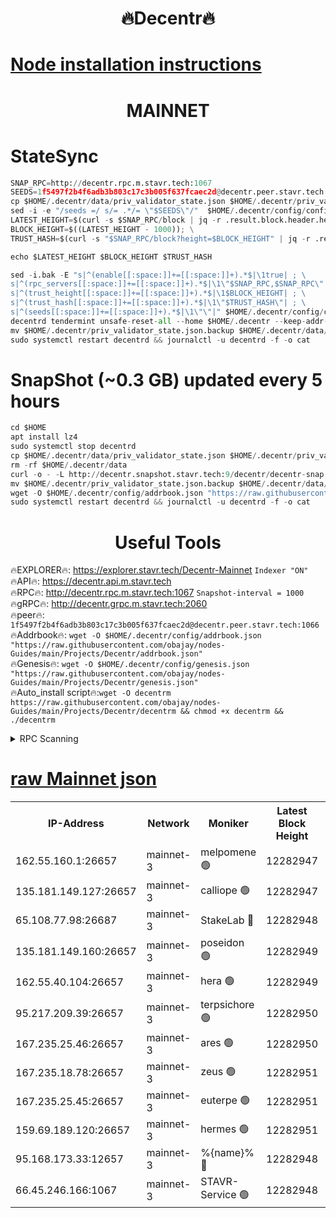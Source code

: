 <h1 align="center"> 🔥Decentr🔥</h1>

[Node installation instructions](https://github.com/obajay/nodes-Guides/tree/main/Projects/Decentr)
=
<h1 align="center"> MAINNET</h1>

# StateSync
```python
SNAP_RPC=http://decentr.rpc.m.stavr.tech:1067
SEEDS=1f5497f2b4f6adb3b803c17c3b005f637fcaec2d@decentr.peer.stavr.tech:1066
cp $HOME/.decentr/data/priv_validator_state.json $HOME/.decentr/priv_validator_state.json.backup
sed -i -e "/seeds =/ s/= .*/= \"$SEEDS\"/"  $HOME/.decentr/config/config.toml
LATEST_HEIGHT=$(curl -s $SNAP_RPC/block | jq -r .result.block.header.height); \
BLOCK_HEIGHT=$((LATEST_HEIGHT - 1000)); \
TRUST_HASH=$(curl -s "$SNAP_RPC/block?height=$BLOCK_HEIGHT" | jq -r .result.block_id.hash)

echo $LATEST_HEIGHT $BLOCK_HEIGHT $TRUST_HASH

sed -i.bak -E "s|^(enable[[:space:]]+=[[:space:]]+).*$|\1true| ; \
s|^(rpc_servers[[:space:]]+=[[:space:]]+).*$|\1\"$SNAP_RPC,$SNAP_RPC\"| ; \
s|^(trust_height[[:space:]]+=[[:space:]]+).*$|\1$BLOCK_HEIGHT| ; \
s|^(trust_hash[[:space:]]+=[[:space:]]+).*$|\1\"$TRUST_HASH\"| ; \
s|^(seeds[[:space:]]+=[[:space:]]+).*$|\1\"\"|" $HOME/.decentr/config/config.toml
decentrd tendermint unsafe-reset-all --home $HOME/.decentr --keep-addr-book
mv $HOME/.decentr/priv_validator_state.json.backup $HOME/.decentr/data/priv_validator_state.json
sudo systemctl restart decentrd && journalctl -u decentrd -f -o cat
```
# SnapShot (~0.3 GB) updated every 5 hours
```python
cd $HOME
apt install lz4
sudo systemctl stop decentrd
cp $HOME/.decentr/data/priv_validator_state.json $HOME/.decentr/priv_validator_state.json.backup
rm -rf $HOME/.decentr/data
curl -o - -L http://decentr.snapshot.stavr.tech:9/decentr/decentr-snap.tar.lz4 | lz4 -c -d - | tar -x -C $HOME/.decentr --strip-components 2
mv $HOME/.decentr/priv_validator_state.json.backup $HOME/.decentr/data/priv_validator_state.json
wget -O $HOME/.decentr/config/addrbook.json "https://raw.githubusercontent.com/obajay/nodes-Guides/main/Projects/Decentr/addrbook.json"
sudo systemctl restart decentrd && journalctl -u decentrd -f -o cat
```

 <h1 align="center"> Useful Tools</h1>

🔥EXPLORER🔥:     https://explorer.stavr.tech/Decentr-Mainnet        `Indexer "ON"` \
🔥API🔥:          https://decentr.api.m.stavr.tech \
🔥RPC🔥:          http://decentr.rpc.m.stavr.tech:1067              `Snapshot-interval = 1000` \
🔥gRPC🔥:         http://decentr.grpc.m.stavr.tech:2060 \
🔥peer🔥:         `1f5497f2b4f6adb3b803c17c3b005f637fcaec2d@decentr.peer.stavr.tech:1066` \
🔥Addrbook🔥:  `wget -O $HOME/.decentr/config/addrbook.json "https://raw.githubusercontent.com/obajay/nodes-Guides/main/Projects/Decentr/addrbook.json"` \
🔥Genesis🔥:  `wget -O $HOME/.decentr/config/genesis.json "https://raw.githubusercontent.com/obajay/nodes-Guides/main/Projects/Decentr/genesis.json"` \
🔥Auto_install script🔥:`wget -O decentrm https://raw.githubusercontent.com/obajay/nodes-Guides/main/Projects/Decentr/decentrm && chmod +x decentrm && ./decentrm`

<details>
<summary>RPC Scanning</summary>

<h2 align="center"> We scan nodes in real time every 4 hours. And we provide the final result of RPC endpoints.
We cannot influence the operation of these nodes in any way. </h2>


```python
If Voting Power is higher than 0 --> then the Node is a validator of the network and may be subject to attack and be a potential threat to the chain.
```
```python
We marked such validators with a red symbol
```

</details>

[raw Mainnet json](https://rpc-check.decentrm.stavr.tech/decentrm/rpc-decentrm-result.json)
=



<table><tr><th>IP-Address</th><th>Network</th><th>Moniker</th><th>Latest Block Height</th><th>Earliest Block Height</th><th>Catching Up</th><th>Tx Index</th><th>Voting Power</th><th>Scan Time</th></tr><tr><td>162.55.160.1:26657</td><td>mainnet-3</td><td>melpomene 🟢</td><td>12282947</td><td>1688950</td><td>False</td><td>on</td><td>0</td><td>2024-01-05T01:34:07.555198106UTC</td></tr><tr><td>135.181.149.127:26657</td><td>mainnet-3</td><td>calliope 🟢</td><td>12282947</td><td>1688950</td><td>False</td><td>on</td><td>0</td><td>2024-01-05T01:34:09.916391185UTC</td></tr><tr><td>65.108.77.98:26687</td><td>mainnet-3</td><td>StakeLab 🔴</td><td>12282948</td><td>1688950</td><td>False</td><td>on</td><td>5558799</td><td>2024-01-05T01:34:15.847963882UTC</td></tr><tr><td>135.181.149.160:26657</td><td>mainnet-3</td><td>poseidon 🟢</td><td>12282949</td><td>1688950</td><td>False</td><td>on</td><td>0</td><td>2024-01-05T01:34:18.603221303UTC</td></tr><tr><td>162.55.40.104:26657</td><td>mainnet-3</td><td>hera 🟢</td><td>12282949</td><td>1688950</td><td>False</td><td>on</td><td>0</td><td>2024-01-05T01:34:20.887881317UTC</td></tr><tr><td>95.217.209.39:26657</td><td>mainnet-3</td><td>terpsichore 🟢</td><td>12282950</td><td>1688950</td><td>False</td><td>on</td><td>0</td><td>2024-01-05T01:34:23.349529456UTC</td></tr><tr><td>167.235.25.46:26657</td><td>mainnet-3</td><td>ares 🟢</td><td>12282950</td><td>1688950</td><td>False</td><td>on</td><td>0</td><td>2024-01-05T01:34:25.634503119UTC</td></tr><tr><td>167.235.18.78:26657</td><td>mainnet-3</td><td>zeus 🟢</td><td>12282951</td><td>1688950</td><td>False</td><td>on</td><td>0</td><td>2024-01-05T01:34:27.913178746UTC</td></tr><tr><td>167.235.25.45:26657</td><td>mainnet-3</td><td>euterpe 🟢</td><td>12282951</td><td>1688950</td><td>False</td><td>on</td><td>0</td><td>2024-01-05T01:34:30.330250044UTC</td></tr><tr><td>159.69.189.120:26657</td><td>mainnet-3</td><td>hermes 🟢</td><td>12282951</td><td>1688950</td><td>False</td><td>on</td><td>0</td><td>2024-01-05T01:34:32.744057604UTC</td></tr><tr><td>95.168.173.33:12657</td><td>mainnet-3</td><td>%{name}% 🔴</td><td>12282948</td><td>8964001</td><td>False</td><td>on</td><td>4174307</td><td>2024-01-05T01:34:11.047223006UTC</td></tr><tr><td>66.45.246.166:1067</td><td>mainnet-3</td><td>STAVR-Service 🟢</td><td>12282948</td><td>12282001</td><td>False</td><td>on</td><td>0</td><td>2024-01-05T01:34:10.499337222UTC</td></tr></table>
